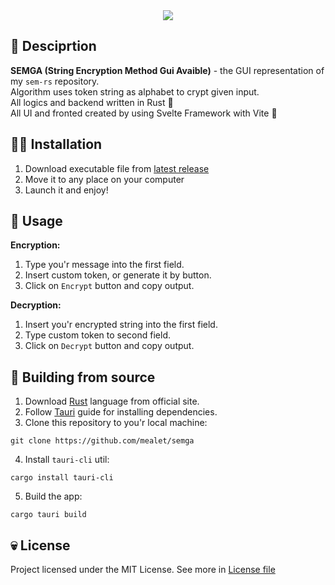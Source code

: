 [Rust]: https://www.rust-lang.org/
[Tauri]: https://tauri.app/v1/guides/getting-started/prerequisites

<div align="center">
  <img src="https://github.com/user-attachments/assets/a9110a84-ad7d-4651-804c-5f24f474ebb3" />
</div>

## 👀 Desciprtion
**SEMGA (String Encryption Method Gui Avaible)** - the GUI representation of my `sem-rs` repository. <br>
Algorithm uses token string as alphabet to crypt given input. <br>
All logics and backend written in Rust 🦀 <br>
All UI and fronted created by using Svelte Framework with Vite 💜

## 😵‍💫 Installation
1. Download executable file from [latest release](https://github.com/mealet/semga/releases/latest)
2. Move it to any place on your computer
3. Launch it and enjoy!

## 🦛 Usage
**Encryption:**
1. Type you'r message into the first field.
2. Insert custom token, or generate it by button.
3. Click on `Encrypt` button and copy output.

**Decryption:**
1. Insert you'r encrypted string into the first field.
2. Type custom token to second field.
3. Click on `Decrypt` button and copy output.

## 🦈 Building from source
1. Download [Rust] language from official site.
2. Follow [Tauri] guide for installing dependencies.
3. Clone this repository to you'r local machine:
```
git clone https://github.com/mealet/semga
```
4. Install `tauri-cli` util:
```
cargo install tauri-cli
```
5. Build the app:
```
cargo tauri build
```

## 💀 License
Project licensed under the MIT License.
See more in [License file](https://github.com/mealet/semga/blob/main/LICENSE)